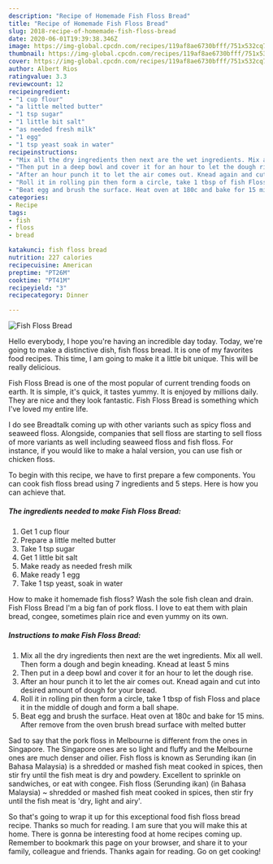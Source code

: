 ```yaml
---
description: "Recipe of Homemade Fish Floss Bread"
title: "Recipe of Homemade Fish Floss Bread"
slug: 2018-recipe-of-homemade-fish-floss-bread
date: 2020-06-01T19:39:38.346Z
image: https://img-global.cpcdn.com/recipes/119af8ae6730bfff/751x532cq70/fish-floss-bread-recipe-main-photo.jpg
thumbnail: https://img-global.cpcdn.com/recipes/119af8ae6730bfff/751x532cq70/fish-floss-bread-recipe-main-photo.jpg
cover: https://img-global.cpcdn.com/recipes/119af8ae6730bfff/751x532cq70/fish-floss-bread-recipe-main-photo.jpg
author: Albert Rios
ratingvalue: 3.3
reviewcount: 12
recipeingredient:
- "1 cup flour"
- "a little melted butter"
- "1 tsp sugar"
- "1 little bit salt"
- "as needed fresh milk"
- "1 egg"
- "1 tsp yeast soak in water"
recipeinstructions:
- "Mix all the dry ingredients then next are the wet ingredients. Mix all well. Then form a dough and begin kneading. Knead at least 5 mins"
- "Then put in a deep bowl and cover it for an hour to let the dough rise."
- "After an hour punch it to let the air comes out. Knead again and cut into desired amount of dough for your bread."
- "Roll it in rolling pin then form a circle, take 1 tbsp of fish Floss and place it in the middle of dough and form a ball shape."
- "Beat egg and brush the surface. Heat oven at 180c and bake for 15 mins. After remove from the oven brush bread surface with melted butter"
categories:
- Recipe
tags:
- fish
- floss
- bread

katakunci: fish floss bread 
nutrition: 227 calories
recipecuisine: American
preptime: "PT26M"
cooktime: "PT41M"
recipeyield: "3"
recipecategory: Dinner

---
```



![Fish Floss Bread](https://img-global.cpcdn.com/recipes/119af8ae6730bfff/751x532cq70/fish-floss-bread-recipe-main-photo.jpg)

Hello everybody, I hope you're having an incredible day today. Today, we're going to make a distinctive dish, fish floss bread. It is one of my favorites food recipes. This time, I am going to make it a little bit unique. This will be really delicious.

Fish Floss Bread is one of the most popular of current trending foods on earth. It is simple, it's quick, it tastes yummy. It is enjoyed by millions daily. They are nice and they look fantastic. Fish Floss Bread is something which I've loved my entire life.

I do see Breadtalk coming up with other variants such as spicy floss and seaweed floss. Alongside, companies that sell floss are starting to sell floss of more variants as well including seaweed floss and fish floss. For instance, if you would like to make a halal version, you can use fish or chicken floss.


To begin with this recipe, we have to first prepare a few components. You can cook fish floss bread using 7 ingredients and 5 steps. Here is how you can achieve that.

<!--inarticleads1-->

##### The ingredients needed to make Fish Floss Bread:

1. Get 1 cup flour
1. Prepare a little melted butter
1. Take 1 tsp sugar
1. Get 1 little bit salt
1. Make ready as needed fresh milk
1. Make ready 1 egg
1. Take 1 tsp yeast, soak in water


How to make it homemade fish floss? Wash the sole fish clean and drain. Fish Floss Bread I&#39;m a big fan of pork floss. I love to eat them with plain bread, congee, sometimes plain rice and even yummy on its own. 

<!--inarticleads2-->

##### Instructions to make Fish Floss Bread:

1. Mix all the dry ingredients then next are the wet ingredients. Mix all well. Then form a dough and begin kneading. Knead at least 5 mins
1. Then put in a deep bowl and cover it for an hour to let the dough rise.
1. After an hour punch it to let the air comes out. Knead again and cut into desired amount of dough for your bread.
1. Roll it in rolling pin then form a circle, take 1 tbsp of fish Floss and place it in the middle of dough and form a ball shape.
1. Beat egg and brush the surface. Heat oven at 180c and bake for 15 mins. After remove from the oven brush bread surface with melted butter


Sad to say that the pork floss in Melbourne is different from the ones in Singapore. The Singapore ones are so light and fluffy and the Melbourne ones are much denser and oilier. Fish floss is known as Serunding ikan (in Bahasa Malaysia) is a shredded or mashed fish meat cooked in spices, then stir fry until the fish meat is dry and powdery. Excellent to sprinkle on sandwiches, or eat with congee. Fish floss (Serunding ikan) (in Bahasa Malaysia) ~ shredded or mashed fish meat cooked in spices, then stir fry until the fish meat is &#39;dry, light and airy&#39;. 

So that's going to wrap it up for this exceptional food fish floss bread recipe. Thanks so much for reading. I am sure that you will make this at home. There is gonna be interesting food at home recipes coming up. Remember to bookmark this page on your browser, and share it to your family, colleague and friends. Thanks again for reading. Go on get cooking!
